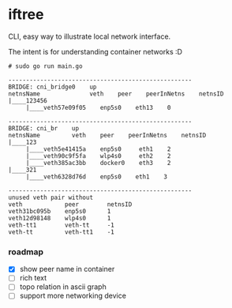 # iftree

CLI, easy way to illustrate local network interface.

The intent is for understanding container networks :D

```
# sudo go run main.go

----------------------------------------------------
BRIDGE: cni_bridge0    up
netnsName              veth    peer    peerInNetns    netnsID
|____123456
     |____veth57e09f05    enp5s0    eth13    0

----------------------------------------------------
BRIDGE: cni_br    up
netnsName         veth    peer    peerInNetns    netnsID
|____123
     |____veth5e41415a    enp5s0     eth1    2
     |____veth90c9f5fa    wlp4s0     eth2    2
     |____veth385ac3bb    docker0    eth3    2
|____321
     |____veth6328d76d    enp5s0    eth1    3

----------------------------------------------------
unused veth pair without
veth            peer        netnsID
veth31bc095b    enp5s0      1
veth12d98148    wlp4s0      1
veth-tt1        veth-tt     -1
veth-tt         veth-tt1    -1
```

### roadmap

- [x] show peer name in container
- [ ] rich text
- [ ] topo relation in ascii graph
- [ ] support more networking device